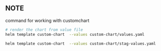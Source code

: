 ## NOTE 
command for working with customchart 

```bash
# render the chart from value file 
helm template custom-chart  --values custom-chart/values.yaml

helm template custom-chart  --values custom-chart/stag-values.yaml
```